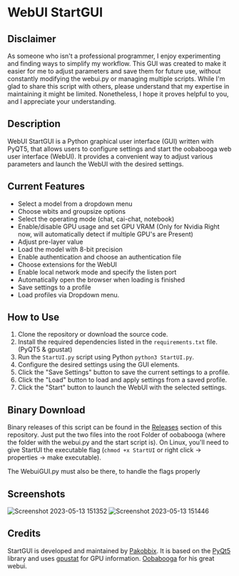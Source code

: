 # WebUI StartGUI

## Disclaimer
As someone who isn't a professional programmer, I enjoy experimenting and finding ways to simplify my workflow. This GUI was created to make it easier for me to adjust parameters and save them for future use, without constantly modifying the webui.py or managing multiple scripts. While I'm glad to share this script with others, please understand that my expertise in maintaining it might be limited. Nonetheless, I hope it proves helpful to you, and I appreciate your understanding.

## Description
WebUI StartGUI is a Python graphical user interface (GUI) written with PyQT5, that allows users to configure settings and start the oobabooga web user interface (WebUI). It provides a convenient way to adjust various parameters and launch the WebUI with the desired settings.

## Current Features
- Select a model from a dropdown menu
- Choose wbits and groupsize options
- Select the operating mode (chat, cai-chat, notebook)
- Enable/disable GPU usage and set GPU VRAM (Only for Nvidia Right now, will automatically detect if multiple GPU's are Present)
- Adjust pre-layer value
- Load the model with 8-bit precision
- Enable authentication and choose an authentication file
- Choose extensions for the WebUI
- Enable local network mode and specify the listen port
- Automatically open the browser when loading is finished
- Save settings to a profile
- Load profiles via Dropdown menu.

## How to Use
1. Clone the repository or download the source code.
2. Install the required dependencies listed in the `requirements.txt` file. (PyQT5 & gpustat)
3. Run the `StartUI.py` script using Python `python3 StartUI.py`.
4. Configure the desired settings using the GUI elements.
5. Click the "Save Settings" button to save the current settings to a profile.
6. Click the "Load" button to load and apply settings from a saved profile.
7. Click the "Start" button to launch the WebUI with the selected settings.


## Binary Download
Binary releases of this script can be found in the [Releases](https://github.com/Pakobbix/StartUI-oobabooga-webui/releases) section of this repository.
Just put the two files into the root Folder of oobabooga (where the folder with the webui.py and the start script is).
On Linux, you'll need to give StartUI the executable flag (`chmod +x StartUI` or right click -> properties -> make executable).

The WebuiGUI.py must also be there, to handle the flags properly

## Screenshots
![Screenshot 2023-05-13 151352](https://github.com/Pakobbix/StartUI-oobabooga-webui/assets/6762686/80b389c7-d741-4aad-897e-7b2ac73d1af6)
![Screenshot 2023-05-13 151446](https://github.com/Pakobbix/StartUI-oobabooga-webui/assets/6762686/a7967eda-3aa2-4c2e-8f47-d9232958df40)

## Credits
StartGUI is developed and maintained by [Pakobbix](https://github.com/Pakobbix). 
It is based on the [PyQt5](https://pypi.org/project/PyQt5/) library and uses [gpustat](https://pypi.org/project/gpustat/) for GPU information.
[Oobabooga](https://github.com/oobabooga/text-generation-webui) for his great webui.
